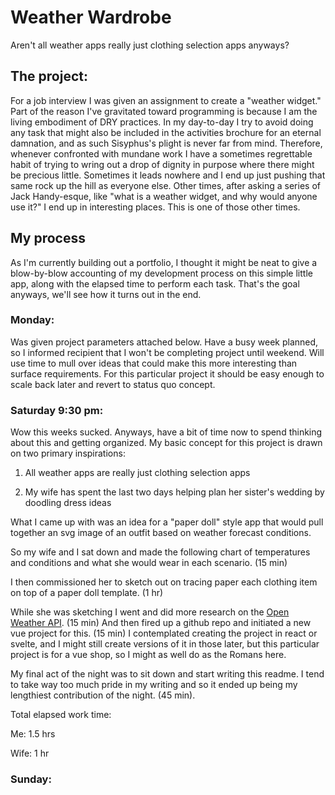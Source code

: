# Weather Wardrobe

Aren't all weather apps really just clothing selection apps anyways?

## The project:

For a job interview I was given an assignment to create a "weather widget." Part of the reason I've gravitated toward programming is because I am the living embodiment of DRY practices. In my day-to-day I try to avoid doing any task that might also be included in the activities brochure for an eternal damnation, and as such Sisyphus's plight is never far from mind. Therefore, whenever confronted with mundane work I have a sometimes regrettable habit of trying to wring out a drop of dignity in purpose where there might be precious little. Sometimes it leads nowhere and I end up just pushing that same rock up the hill as everyone else. Other times, after asking a series of Jack Handy-esque, like "what is a weather widget, and why would anyone use it?" I end up in interesting places. This is one of those other times.

## My process

As I'm currently building out a portfolio, I thought it might be neat to give a blow-by-blow accounting of my development process on this simple little app, along with the elapsed time to perform each task. That's the goal anyways, we'll see how it turns out in the end.

### Monday:

Was given project parameters attached below. Have a busy week planned, so I informed recipient that I won't be completing project until weekend. Will use time to mull over ideas that could make this more interesting than surface requirements. For this particular project it should be easy enough to scale back later and revert to status quo concept.

### Saturday 9:30 pm:

Wow this weeks sucked. Anyways, have a bit of time now to spend thinking about this and getting organized. My basic concept for this project is drawn on two primary inspirations:

1. All weather apps are really just clothing selection apps

2. My wife has spent the last two days helping plan her sister's wedding by doodling dress ideas

What I came up with was an idea for a "paper doll" style app that would pull together an svg image of an outfit based on weather forecast conditions.

So my wife and I sat down and made the following chart of temperatures and conditions and what she would wear in each scenario. (15 min)

I then commissioned her to sketch out on tracing paper each clothing item on top of a paper doll template. (1 hr)

While she was sketching I went and did more research on the [Open Weather API](https://openweathermap.org/appid). (15 min) And then fired up a github repo and initiated a new vue project for this. (15 min) I contemplated creating the project in react or svelte, and I might still create versions of it in those later, but this particular project is for a vue shop, so I might as well do as the Romans here.

My final act of the night was to sit down and start writing this readme. I tend to take way too much pride in my writing and so it ended up being my lengthiest contribution of the night. (45 min).

Total elapsed work time:

Me: 1.5 hrs

Wife: 1 hr

### Sunday:
